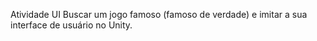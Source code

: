 Atividade UI Buscar um jogo famoso (famoso de verdade) e imitar a sua interface de usuário no Unity.

